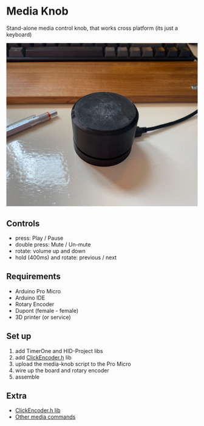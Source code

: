# Media Knob

Stand-alone media control knob, that works cross platform (its just a keyboard)

![Media Knob Example](./assets/media-knob.jpg)

## Controls

- press: Play / Pause
- double press: Mute / Un-mute
- rotate: volume up and down
- hold (400ms) and rotate: previous / next

## Requirements

- Arduino Pro Micro
- Arduino IDE
- Rotary Encoder
- Dupont (female - female)
- 3D printer (or service)

## Set up

1. add TimerOne and HID-Project libs
2. add [ClickEncoder.h](https://github.com/soligen2010/encoder) lib
3. upload the media-knob script to the Pro Micro
4. wire up the board and rotary encoder
5. assemble

## Extra

- [ClickEncoder.h lib](https://github.com/soligen2010/encoder)
- [Other media commands](https://github.com/NicoHood/HID/blob/master/src/HID-APIs/ConsumerAPI.h)
